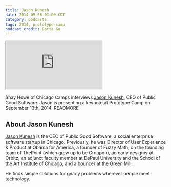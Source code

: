 ```yaml
---
title: Jason Kunesh
date: 2014-09-08 01:00 CDT
category: podcasts
tags: 2014, prototype-camp
podcast_credit: Gotta Go
---
```


<iframe class="podcast-player" seamless src="https://simplecast.fm/e/4558?style=light"></iframe>

Shay Howe of Chicago Camps interviews <a href="https://twitter.com/jdkunesh" rel="nofollow">Jason Kunesh</a>, CEO of Public Good Software. Jason is presenting a keynote at Prototype Camp on September 13th, 2014. READMORE

## About Jason Kunesh

<a href="http://jdkunesh.com/" rel="nofollow">Jason Kunesh</a> is the CEO of Public Good Software, a social enterprise software startup in Chicago. Previously, he was Director of User Experience &amp; Product at Obama for America, a founder of Fuzzy Math, on the founding team of ThePoint (which grew up to be Groupon), an early designer at Orbitz, an adjunct faculty member at DePaul University and the School of the Art Institute of Chicago, and a bouncer at the Green Mill.

He finds simple solutions for gnarly problems wherever people meet technology.
